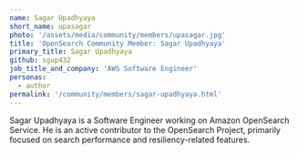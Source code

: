 ```yaml
---
name: Sagar Upadhyaya
short_name: upasagar
photo: '/assets/media/community/members/upasagar.jpg'
title: 'OpenSearch Community Member: Sagar Upadhyaya'
primary_title: Sagar Upadhyaya
github: sgup432
job_title_and_company: 'AWS Software Engineer'
personas:
  - author
permalink: '/community/members/sagar-upadhyaya.html'
---
```


Sagar Upadhyaya is a Software Engineer working on Amazon OpenSearch Service. He is an active contributor to the OpenSearch Project, primarily focused on search performance and resiliency-related features.
